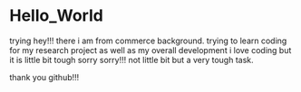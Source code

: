 # Hello_World
trying
hey!!! there i am from commerce background.
trying to learn coding for my research project as well as my overall development
i love coding but it is little bit tough
sorry sorry!!!
not little bit but a very tough task.

thank you github!!!
